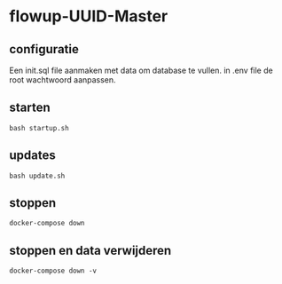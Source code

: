 # flowup-UUID-Master
## configuratie
Een init.sql file aanmaken met data om database te vullen.
in .env file de root wachtwoord aanpassen.
## starten
```
bash startup.sh
```
## updates
```
bash update.sh
```
## stoppen
```
docker-compose down
```
## stoppen en data verwijderen
```
docker-compose down -v
```
